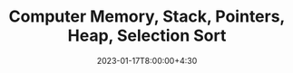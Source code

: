 ---
type: lecture
date: 2023-01-17T8:00:00+4:30
enddate: 2023-01-19T8:00:00+4:30
title: "Computer Memory, Stack, Pointers, Heap, Selection Sort" 
tldr: "Course Introduction and Logistics."
thumbnail: /static_files/presentations/introduction.jpeg
links:
    - url: /static_files/presentations/week2.pdf
      name: slides
---
